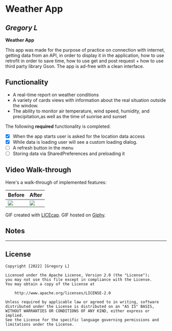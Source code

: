 # Weather App

## *Gregory L*

**Weather App**

This app was made for the purpose of practice on connection with internet, getting data from an API, 
in order to display it in the application, how to use retrofit in order to save time, 
how to use get and post request + how to use third party library Gson. 
The app is ad-free with a clean interface.

## Functionality

* A real-time report on weather conditions
* A variety of cards views with information about the real situation outside the window.
* The ability to monitor air temperature, wind speed, humidity, and precipitation,as well as the time of sunrise and sunset

The following **required** functionality is completed:

* [X] When the app starts user is asked for the location data access
* [X] While data is loading user will see a custom loading dialog.
* [ ] A refresh button in the menu
* [ ] Storing data via SharedPreferences and preloading it

## Video Walk-through

Here's a walk-through of implemented features:

| Before     | After      |
|------------|-------------|
| <img src="https://media.giphy.com/media/V4IjNvHNbHlIxZbAYt/giphy.gif"> | <img src="https://media.giphy.com/media/HUZrq8mFTNI1rM9B3w/giphy.gif" width=''> |

GIF created with [LICEcap](https://www.cockos.com/licecap/).
GIF hosted on [Giphy](https://giphy.com).

## Notes

 - - - - -

## License

    Copyright [2022] [Gregory L]

    Licensed under the Apache License, Version 2.0 (the "License");
    you may not use this file except in compliance with the License.
    You may obtain a copy of the License at

        http://www.apache.org/licenses/LICENSE-2.0

    Unless required by applicable law or agreed to in writing, software
    distributed under the License is distributed on an "AS IS" BASIS,
    WITHOUT WARRANTIES OR CONDITIONS OF ANY KIND, either express or implied.
    See the License for the specific language governing permissions and
    limitations under the License.